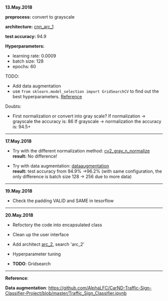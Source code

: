 **13.May.2018**

**preprocess:** convert to grayscale

**architecture:** [cnn_arc_1](https://github.com/Tsuihao/CarND-Traffic-Sign-Classifier-Project/blob/master/src/cnnarchitect.py)

**test accuracy:** 94.9

**Hyperparameters:**

- learning rate: 0.0009
- batch size: 128
- epochs: 60

TODO:
* Add data augmentation
* use ```from sklearn.model_selection import GridSearchCV``` to find out the best hyperparameters. [Reference](http://scikit-learn.org/stable/modules/generated/sklearn.model_selection.GridSearchCV.html)

Doubts:
* First normalization or convert into gray scale? 
        If normalization -> grayscale the accuracy is: 86
        If grayscale -> normalization the accuracy is: 94.5+
---
**17.May.2018**

* Try with the different normalization method: [cv2_gray_n_normalize](https://github.com/Tsuihao/CarND-Traffic-Sign-Classifier-Project/blob/master/src/preprocess.py)<br>
 **result:** No difference!

* Try with data augmentation: [dataaugmentation](https://github.com/Tsuihao/CarND-Traffic-Sign-Classifier-Project/blob/master/src/dataaugmentation.py)<br>
**result:** test accuracy from 94.9% ->96.2% (with same configuration, the only difference is batch size 128 -> 256 due to more data)
        
        
---
**19.May.2018**

* Check the padding VALID and SAME in tesorflow

---

**20.May.2018**
* Refoctory the code into encapsulated class
* Clean up the user interface
* Add architect [arc_2](https://github.com/Tsuihao/CarND-Traffic-Sign-Classifier-Project/blob/master/src/cnnarchitect.py), search 'arc_2'
* Hyperparameter tuning

* **TODO**: Gridsearch

---
**Reference**:

**Data augmentation**: https://github.com/AlphaLFC/CarND-Traffic-Sign-Classifier-Project/blob/master/Traffic_Sign_Classifier.ipynb

